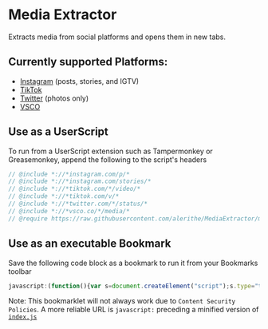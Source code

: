 # Media Extractor
Extracts media from social platforms and opens them in new tabs.

## Currently supported Platforms:
* [Instagram](https://instagram.com/) (posts, stories, and IGTV)
* [TikTok](https://tiktok.com/)
* [Twitter](https://twitter.com/) (photos only)
* [VSCO](https://vsco.co/)

## Use as a UserScript
To run from a UserScript extension such as Tampermonkey or Greasemonkey, append the following to the script's headers
```javascript
// @include *://*instagram.com/p/*
// @include *://*instagram.com/stories/*
// @include *://*tiktok.com/*/video/*
// @include *://*tiktok.com/v/*
// @include *://*twitter.com/*/status/*
// @include *://*vsco.co/*/media/*
// @require https://raw.githubusercontent.com/alerithe/MediaExtractor/master/index.js
```

## Use as an executable Bookmark
Save the following code block as a bookmark to run it from your Bookmarks toolbar
```javascript
javascript:(function(){var s=document.createElement("script");s.type="text/javascript";s.src="https://raw.githubusercontent.com/alerithe/MediaExtractor/master/index.js";document.head.appendChild(s);})();
```
Note: This bookmarklet will not always work due to `Content Security Policies`. A more reliable URL is `javascript:` preceding a minified version of [`index.js`](https://github.com/alerithe/MediaExtractor/blob/master/index.js)
